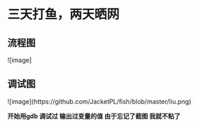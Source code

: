 <h1> 三天打鱼，两天晒网</h1>
<h2>流程图 </h2>
![image]<https://github.com/JacketPL/fish/blob/master/liu.png>
<h2>调试图</h2>
![image](https://github.com/JacketPL/fish/blob/master/liu.png)


**开始用gdb 调试过 输出过变量的值 由于忘记了截图 我就不粘了**
